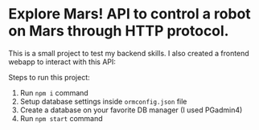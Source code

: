 # Explore Mars! API to control a robot on Mars through HTTP protocol.

This is a small project to test my backend skills.
I also created a frontend webapp to interact with this API: 

Steps to run this project:

1. Run `npm i` command
2. Setup database settings inside `ormconfig.json` file
3. Create a database on your favorite DB manager (I used PGadmin4)
4. Run `npm start` command
